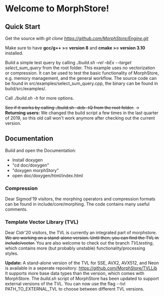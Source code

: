 # Welcome to MorphStore!

## Quick Start
Get the source with *git clone https://github.com/MorphStore/Engine.git*

Make sure to have __gcc/g++ >= version 8__ and __cmake >= version 3.10__ installed.

Build a simple test query by calling *./build.sh –rel –bEx --target select_sum_query* from the root folder. This example uses no vectorization or compression. It can be used to test the basic functionality of MorphStore, e.g. memory management, and the general workflow.
The source code can be found in src/examples/select_sum_query.cpp, the binary can be found in build/src/examples/.

Call *./build.sh -h* for more options.

~~See if it works by calling ./build.sh -deb -tQ from the root folder.~~
-> **Returning users:** We changed the build script a few times in the last quarter of 2019, so this old call won't work anymore after checking out the current version.


## Documentation
Build and open the Documentation:

- Install doxygen
- "cd doc/doxygen"
- "doxygen morphStory"
- open doc/doxygen/html/index.html

### Compression
Dear Sigmod'19 visitors, the morphing operators and compression formats can be found in include/core/morphing. The code contains many useful comments.

### Template Vector Library (TVL)
Dear Cidr'20 visitors, the TVL is currently an integrated part of morphstore. ~~We are working on a stand-alone version. Until then, you can find the TVL in include/vector.~~ 
You are also welcome to check out the branch *TVLtesting*, which contains more (but probably unstable) functionality/processing styles.

**Update:** A stand-alone version of the TVL for SSE, AVX2, AVX512, and Neon is available in a seperate repository: https://github.com/MorphStore/TVLLib
It supports more base data types than the version, which comes with MorphStore.
The *build.sh* script of MorphStore has been updated to support external versions of the TVL. You can now use the flag --tvl PATH_TO_EXTERNAL_TVL to choose between different TVL versions.
